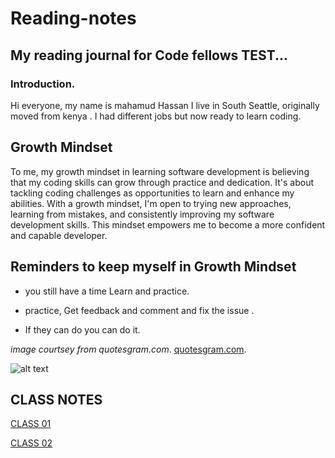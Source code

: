 # Reading-notes
## My reading journal for Code fellows TEST...
### Introduction.

Hi everyone, my name is mahamud Hassan I live in South Seattle, originally moved from kenya . I had different jobs but now ready to learn coding.


## Growth Mindset
To me, my growth mindset in learning software development is believing that my coding skills can grow through practice and dedication. It's about tackling coding challenges as opportunities to learn and enhance my abilities. With a growth mindset, I'm open to trying new approaches, learning from mistakes, and consistently improving my software development skills. This mindset empowers me to become a more confident and capable developer.

## Reminders to keep myself in Growth Mindset

* you still have a time Learn and practice.
- practice, Get feedback and comment and fix the issue .
+ If they can do you can do it.

*image courtsey from quotesgram.com*. [quotesgram.com](https://quotesgram.com/img/stair-to-success-quotes/12875757/).

![alt text](https://cdn.quotesgram.com/img/73/85/410561126-lnc_stair_success.jpg)

 ## CLASS NOTES
 
 [CLASS 01](https://mhassan206.github.io/markdowns/)
 
 [CLASS 02](https://mhassan206.github.io/class02/)
 
